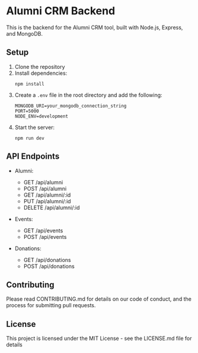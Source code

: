 # Alumni CRM Backend

This is the backend for the Alumni CRM tool, built with Node.js, Express, and MongoDB.

## Setup

1. Clone the repository
2. Install dependencies:
   ```
   npm install
   ```
3. Create a `.env` file in the root directory and add the following:
   ```
   MONGODB_URI=your_mongodb_connection_string
   PORT=5000
   NODE_ENV=development
   ```
4. Start the server:
   ```
   npm run dev
   ```

## API Endpoints

- Alumni:
  - GET /api/alumni
  - POST /api/alumni
  - GET /api/alumni/:id
  - PUT /api/alumni/:id
  - DELETE /api/alumni/:id

- Events:
  - GET /api/events
  - POST /api/events

- Donations:
  - GET /api/donations
  - POST /api/donations

## Contributing

Please read CONTRIBUTING.md for details on our code of conduct, and the process for submitting pull requests.

## License

This project is licensed under the MIT License - see the LICENSE.md file for details